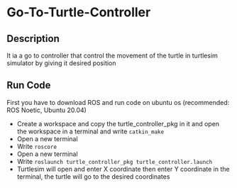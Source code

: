 # Go-To-Turtle-Controller

## Description
It ia a go to controller that control the movement of the turtle in turtlesim simulator by giving it desired position

## Run Code
First you have to download ROS and run code on ubuntu os (recommended: ROS Noetic, Ubuntu 20.04)
* Create a workspace and copy the turtle_controller_pkg in it and open the workspace in a terminal and write `catkin_make`
* Open a new terminal
* Write `roscore`
* Open a new terminal
* Write `roslaunch turtle_controller_pkg turtle_controller.launch`
* Turtlesim will open and enter X coordinate then enter Y coordinate in the terminal, the turtle will go to the desired coordinates
